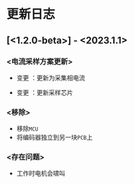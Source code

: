 # 更新日志

## [<1.2.0-beta>] - <2023.1.1>

### <电流采样方案更新>

* 变更	：更新为采集相电流

* 变更	：更新采样芯片

  

### <移除>

* 移除`MCU	`
* 将编码器独立到另一块`PCB`上



### <存在问题>

* 工作时电机会啸叫
